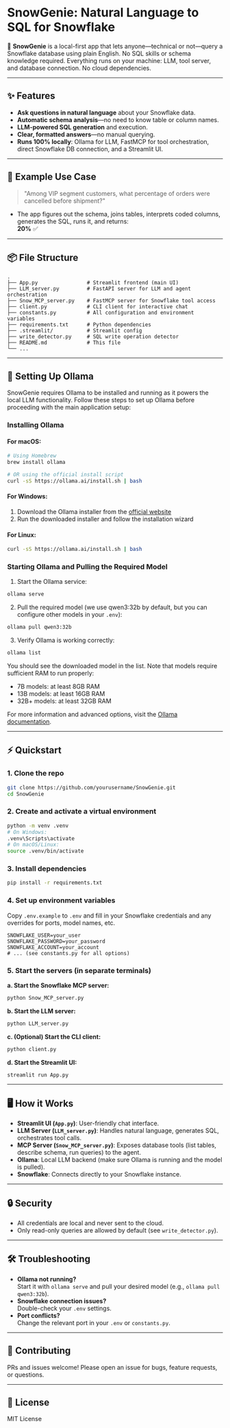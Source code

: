 # SnowGenie: Natural Language to SQL for Snowflake

🚀 **SnowGenie** is a local-first app that lets anyone—technical or not—query a Snowflake database using plain English. No SQL skills or schema knowledge required. Everything runs on your machine: LLM, tool server, and database connection. No cloud dependencies.

---

## ✨ Features

- **Ask questions in natural language** about your Snowflake data.
- **Automatic schema analysis**—no need to know table or column names.
- **LLM-powered SQL generation** and execution.
- **Clear, formatted answers**—no manual querying.
- **Runs 100% locally**: Ollama for LLM, FastMCP for tool orchestration, direct Snowflake DB connection, and a Streamlit UI.

---

## 🧠 Example Use Case

> "Among VIP segment customers, what percentage of orders were cancelled before shipment?"

- The app figures out the schema, joins tables, interprets coded columns, generates the SQL, runs it, and returns:  
  **20%** ✅

---

## 📦 File Structure

```
.
├── App.py                # Streamlit frontend (main UI)
├── LLM_server.py         # FastAPI server for LLM and agent orchestration
├── Snow_MCP_server.py    # FastMCP server for Snowflake tool access
├── client.py             # CLI client for interactive chat
├── constants.py          # All configuration and environment variables
├── requirements.txt      # Python dependencies
├── .streamlit/           # Streamlit config
├── write_detector.py     # SQL write operation detector
├── README.md             # This file
└── ...
```

---

## 🤖 Setting Up Ollama

SnowGenie requires Ollama to be installed and running as it powers the local LLM functionality. Follow these steps to set up Ollama before proceeding with the main application setup:

### Installing Ollama

#### For macOS:
```bash
# Using Homebrew
brew install ollama

# OR using the official install script
curl -sS https://ollama.ai/install.sh | bash
```

#### For Windows:
1. Download the Ollama installer from the [official website](https://ollama.ai)
2. Run the downloaded installer and follow the installation wizard

#### For Linux:
```bash
curl -sS https://ollama.ai/install.sh | bash
```

### Starting Ollama and Pulling the Required Model

1. Start the Ollama service:
```bash
ollama serve
```

2. Pull the required model (we use qwen3:32b by default, but you can configure other models in your `.env`):
```bash
ollama pull qwen3:32b
```

3. Verify Ollama is working correctly:
```bash
ollama list
```

You should see the downloaded model in the list. Note that models require sufficient RAM to run properly:
- 7B models: at least 8GB RAM
- 13B models: at least 16GB RAM
- 32B+ models: at least 32GB RAM

For more information and advanced options, visit the [Ollama documentation](https://ollama.ai/docs).

---

## ⚡ Quickstart

### 1. Clone the repo

```bash
git clone https://github.com/yourusername/SnowGenie.git
cd SnowGenie
```

### 2. Create and activate a virtual environment

```bash
python -m venv .venv
# On Windows:
.venv\Scripts\activate
# On macOS/Linux:
source .venv/bin/activate
```

### 3. Install dependencies

```bash
pip install -r requirements.txt
```

### 4. Set up environment variables

Copy `.env.example` to `.env` and fill in your Snowflake credentials and any overrides for ports, model names, etc.

```env
SNOWFLAKE_USER=your_user
SNOWFLAKE_PASSWORD=your_password
SNOWFLAKE_ACCOUNT=your_account
# ... (see constants.py for all options)
```

### 5. Start the servers (in separate terminals)

**a. Start the Snowflake MCP server:**
```bash
python Snow_MCP_server.py
```

**b. Start the LLM server:**
```bash
python LLM_server.py
```

**c. (Optional) Start the CLI client:**
```bash
python client.py
```

**d. Start the Streamlit UI:**
```bash
streamlit run App.py
```

---

## 🖥️ How it Works

- **Streamlit UI (`App.py`)**: User-friendly chat interface.
- **LLM Server (`LLM_server.py`)**: Handles natural language, generates SQL, orchestrates tool calls.
- **MCP Server (`Snow_MCP_server.py`)**: Exposes database tools (list tables, describe schema, run queries) to the agent.
- **Ollama**: Local LLM backend (make sure Ollama is running and the model is pulled).
- **Snowflake**: Connects directly to your Snowflake instance.

---

## 🔒 Security

- All credentials are local and never sent to the cloud.
- Only read-only queries are allowed by default (see `write_detector.py`).

---

## 🛠️ Troubleshooting

- **Ollama not running?**  
  Start it with `ollama serve` and pull your desired model (e.g., `ollama pull qwen3:32b`).
- **Snowflake connection issues?**  
  Double-check your `.env` settings.
- **Port conflicts?**  
  Change the relevant port in your `.env` or `constants.py`.

---

## 🤝 Contributing

PRs and issues welcome! Please open an issue for bugs, feature requests, or questions.

---

## 📄 License

MIT License


